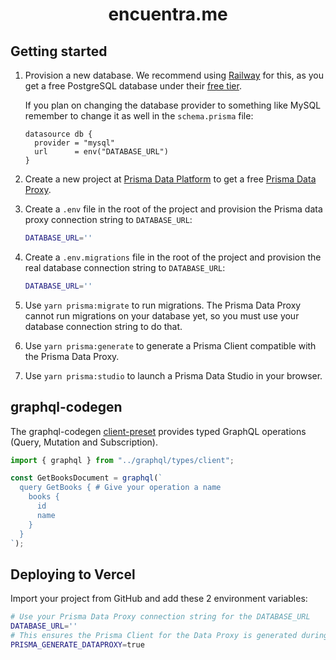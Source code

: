 <h1 align="center">encuentra.me</h1>

## Getting started

1. Provision a new database. We recommend using [Railway](https://railway.app/) for this, as you get a free PostgreSQL database under their [free tier](https://railway.app/pricing).

   If you plan on changing the database provider to something like MySQL remember to change it as well in the `schema.prisma` file:

   ```prisma
   datasource db {
     provider = "mysql"
     url      = env("DATABASE_URL")
   }
   ```

2. Create a new project at [Prisma Data Platform](https://cloud.prisma.io/projects/create) to get a free [Prisma Data Proxy](https://www.prisma.io/data-platform/proxy).
3. Create a `.env` file in the root of the project and provision the Prisma data proxy connection string to `DATABASE_URL`:

   ```bash
   DATABASE_URL=''
   ```

4. Create a `.env.migrations` file in the root of the project and provision the real database connection string to `DATABASE_URL`:

   ```bash
   DATABASE_URL=''
   ```

5. Use `yarn prisma:migrate` to run migrations. The Prisma Data Proxy cannot run migrations on your database yet, so you must use your database connection string to do that.

6. Use `yarn prisma:generate` to generate a Prisma Client compatible with the Prisma Data Proxy.

7. Use `yarn prisma:studio` to launch a Prisma Data Studio in your browser.

## graphql-codegen

The graphql-codegen [client-preset](https://the-guild.dev/graphql/codegen/plugins/presets/preset-client) provides typed GraphQL operations (Query, Mutation and Subscription).

```TypeScript
import { graphql } from "../graphql/types/client";

const GetBooksDocument = graphql(`
  query GetBooks { # Give your operation a name
    books {
      id
      name
    }
  }
`);

```

## Deploying to Vercel

Import your project from GitHub and add these 2 environment variables:

```bash
# Use your Prisma Data Proxy connection string for the DATABASE_URL
DATABASE_URL=''
# This ensures the Prisma Client for the Data Proxy is generated during the build step.
PRISMA_GENERATE_DATAPROXY=true
```
